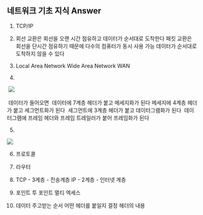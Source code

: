## 네트워크 기초 지식 Answer

1. TCP/IP

2. 회선 교환은 회선을 오랜 시간 점유하고 데이터가 순서대로 도착한다
   패킷 교환은 회선을 단시간 점유하기 때문에 다수의 컴퓨터가 동시 사용 가능 데이터가 순서대로 도착하지 않을 수 있다

3. Local Area Network
   Wide Area Network
   WAN

4. 

​		![](https://velog.velcdn.com/images%2Fseonja%2Fpost%2F68227198-d3f5-4078-85d6-a31657bbc7df%2Fimage.png)

​		데이터가 들어오면
​		데이터에 7계층 헤더가 붙고 메세지화가 된다
​		메세지에 4계층 헤더가 붙고 세그먼트화가 된다
​		세그먼트에 3계층 헤더가 붙고 데이터그램화가 된다
​		데이터그램에 프레임 헤더와 프레임 트레일러가 붙어 프레임화가 된다

5. 

![](https://goodgid.github.io/assets/img/network/tcp_ip_3way_4way_3.png)

6. 프로토콜

7. 라우터

8. TCP - 3계층 - 전송계층 
   IP - 2계층 - 인터넷 계층

9. 포인트 투 포인트
   멀티 엑세스

10. 데이터 주고받는 순서
    어떤 헤더를 붙일지 결정
    헤더의 내용
